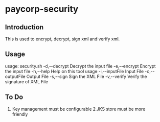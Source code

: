 # paycorp-security

## Introduction
This is used to encrypt, decrypt, sign xml and verify xml.

## Usage
usage: security.sh
 -d,--decrypt            Decrypt the input file
 -e,--encrypt            Encrypt the input file
 -h,--help               Help on this tool usage
 -i,--inputFile <arg>    Input File
 -o,--outputFile <arg>   Output File
 -s,--sign               Sign the XML File
 -v,--verify             Verify the signature of XML File

 ## To Do
 1. Key management must be configurable
 2.JKS store must be more friendly